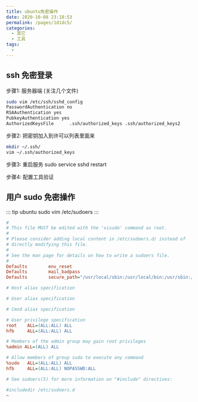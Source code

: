 ```yaml
---
title: ubuntu免密操作
date: 2020-10-08 23:18:53
permalink: /pages/1d1dc5/
categories:
  - 其它
  - 工具
tags:
  - 
---
```



##  ssh 免密登录
步骤1: 服务器端 (关注几个文件)
``` bash
sudo vim /etc/ssh/sshd_config
PasswordAuthentication no
RSAAuthentication yes
PubkeyAuthentication yes
AuthorizedKeysFile      .ssh/authorized_keys .ssh/authorized_keys2
```
步骤2: 把密钥加入到许可以列表里面来
``` bash
mkdir ~/.ssh/ 
vim ~/.ssh/authorized_keys 
```
步骤3: 重启服务
sudo service sshd restart

步骤4: 配置工具验证



##  用户 sudo 免密操作
::: tip ubuntu
sudo vim /etc/sudoers
:::

``` ini
#
# This file MUST be edited with the 'visudo' command as root.
#
# Please consider adding local content in /etc/sudoers.d/ instead of
# directly modifying this file.
#
# See the man page for details on how to write a sudoers file.
#
Defaults        env_reset
Defaults        mail_badpass
Defaults        secure_path="/usr/local/sbin:/usr/local/bin:/usr/sbin:/usr/bin:/sbin:/bin:/snap/bin"

# Host alias specification

# User alias specification

# Cmnd alias specification

# User privilege specification
root    ALL=(ALL:ALL) ALL
hfb     ALL=(ALL:ALL) ALL

# Members of the admin group may gain root privileges
%admin ALL=(ALL) ALL

# Allow members of group sudo to execute any command
%sudo   ALL=(ALL:ALL) ALL
hfb     ALL=(ALL:ALL) NOPASSWD:ALL

# See sudoers(5) for more information on "#include" directives:

#includedir /etc/sudoers.d
~                                          
```

